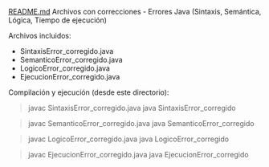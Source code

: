 [README.md](https://github.com/user-attachments/files/22036618/README.md)
Archivos con correcciones - Errores Java (Sintaxis, Semántica, Lógica, Tiempo de ejecución)

Archivos incluidos:
- SintaxisError_corregido.java
- SemanticoError_corregido.java
- LogicoError_corregido.java
- EjecucionError_corregido.java

Compilación y ejecución (desde este directorio):
> javac SintaxisError_corregido.java
> java SintaxisError_corregido

> javac SemanticoError_corregido.java
> java SemanticoError_corregido

> javac LogicoError_corregido.java
> java LogicoError_corregido

> javac EjecucionError_corregido.java
> java EjecucionError_corregido

